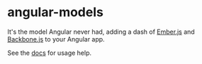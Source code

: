 angular-models
==============

It's the model Angular never had, adding a dash of [Ember.js](http://emberjs.com/) and [Backbone.js](http://backbonejs.org/) to your Angular app.

See the [docs](http://octanner.github.io/angular-models) for usage help.
